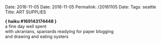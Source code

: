 Date: 2016-11-05
Date: 2016-11-05
Permalink: /20161105
Date: 
Tags: seattle  
Title: ART SUPPLIES
  
**{ haiku #169143174448 }**  
a fine day well spent  
with ukranians, spaniards readying for paper blogging  
and drawing and eating oysters  
